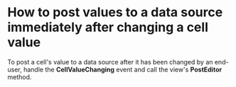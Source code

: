 # How to post values to a data source immediately after changing a cell value


<p>To post a cell's value to a data source after it has been changed by an end-user, handle the <strong>CellValueChanging</strong> event and call the view's <strong>PostEditor</strong> method.</p>

<br/>


